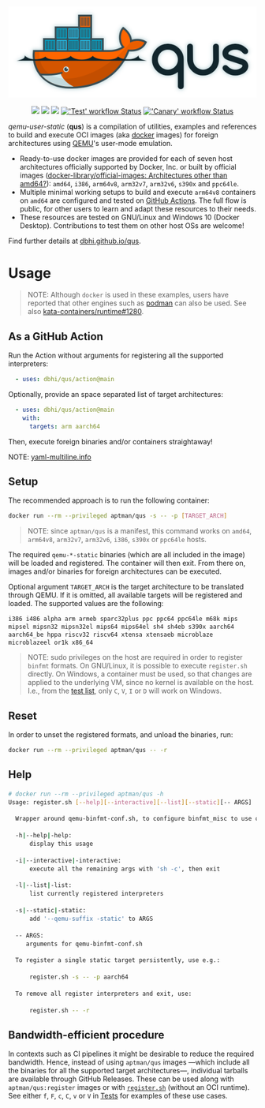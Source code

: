 <p align="center">
  <a title="dbhi.github.io/qus" href="https://dbhi.github.io/qus"><img src="./docs/_static/logo/logo_blur.png" width="550"/></a>
</p>

<p align="center">
  <a title="dbhi.github.io/qus" href="https://dbhi.github.io/qus"><img src="https://img.shields.io/website.svg?label=dbhi.github.io%2Fqus&longCache=true&style=flat-square&url=http%3A%2F%2Fdbhi.github.io%2Fqus%2Findex.html"></a><!--
  -->
  <a title="Docker Hub" href="https://hub.docker.com/r/aptman/qus/"><img src="https://img.shields.io/docker/pulls/aptman/qus.svg?longCache=true&style=flat-square&logo=docker&logoColor=fff&label=aptman%2Fqus"></a><!--
  -->
  <a title="Releases" href="https://github.com/dbhi/qus/releases"><img src="https://img.shields.io/github/commits-since/dbhi/qus/latest.svg?longCache=true&style=flat-square"></a><!--
  -->
  <a title="'Test' workflow Status" href="https://github.com/dbhi/qus/actions?query=workflow%3ATest"><img alt="'Test' workflow Status" src="https://img.shields.io/github/workflow/status/dbhi/qus/Test/main?longCache=true&style=flat-square&logo=github&label=Test"></a><!--
  -->
  <a title="'Canary' workflow Status" href="https://github.com/dbhi/qus/actions?query=workflow%3ACanary"><img alt="'Canary' workflow Status" src="https://img.shields.io/github/workflow/status/dbhi/qus/Canary/main?longCache=true&style=flat-square&logo=github&label=Canary"></a>
</p>

*qemu-user-static* (**qus**) is a compilation of utilities, examples and references to build and execute OCI images (aka [docker](https://www.docker.com/) images) for foreign architectures using [QEMU](https://www.qemu.org/)'s user-mode emulation.

- Ready-to-use docker images are provided for each of seven host architectures officially supported by Docker, Inc. or built by official images ([docker-library/official-images: Architectures other than amd64?](https://github.com/docker-library/official-images#architectures-other-than-amd64)): `amd64`, `i386`, `arm64v8`, `arm32v7`, `arm32v6`, `s390x` and `ppc64le`.
- Multiple minimal working setups to build and execute `arm64v8` containers on `amd64` are configured and tested on [GitHub Actions](https://github.com/dbhi/qus/actions). The full flow is public, for other users to learn and adapt these resources to their needs.
- These resources are tested on GNU/Linux and Windows 10 (Docker Desktop). Contributions to test them on other host OSs are welcome!

Find further details at [dbhi.github.io/qus](https://dbhi.github.io/qus).

# Usage

> NOTE: Although `docker` is used in these examples, users have reported that other engines such as [podman](https://podman.io/) can also be used. See also [kata-containers/runtime#1280](https://github.com/kata-containers/runtime/issues/1280).

## As a GitHub Action

Run the Action without arguments for registering all the supported interpreters:

```yaml
  - uses: dbhi/qus/action@main
```

Optionally, provide an space separated list of target architectures:

```yaml
  - uses: dbhi/qus/action@main
    with:
      targets: arm aarch64
```

Then, execute foreign binaries and/or containers straightaway!

NOTE: [yaml-multiline.info](https://yaml-multiline.info)

## Setup

The recommended approach is to run the following container:

``` bash
docker run --rm --privileged aptman/qus -s -- -p [TARGET_ARCH]
```

> NOTE: since `aptman/qus` is a manifest, this command works on `amd64`, `arm64v8`, `arm32v7`, `arm32v6`, `i386`, `s390x` or `ppc64le` hosts.

The required `qemu-*-static` binaries (which are all included in the image) will be loaded and registered. The container will then exit. From there on, images and/or binaries for foreign architectures can be executed.

Optional argument `TARGET_ARCH` is the target architecture to be translated through QEMU. If it is omitted, all available targets will be registered and loaded. The supported values are the following:

```
i386 i486 alpha arm armeb sparc32plus ppc ppc64 ppc64le m68k mips mipsel mipsn32 mipsn32el mips64 mips64el sh4 sh4eb s390x aarch64 aarch64_be hppa riscv32 riscv64 xtensa xtensaeb microblaze microblazeel or1k x86_64
```

> NOTE: sudo privileges on the host are required in order to register `binfmt` formats.
> On GNU/Linux, it is possible to execute `register.sh` directly.
> On Windows, a container must be used, so that changes are applied to the underlying VM, since no kernel is available on the host.
> I.e., from the [test list](https://dbhi.github.io/qus/#tests), only `C`, `V`, `I` or `D` will work on Windows.

## Reset

In order to unset the registered formats, and unload the binaries, run:

``` bash
docker run --rm --privileged aptman/qus -- -r
```

## Help

```sh
# docker run --rm --privileged aptman/qus -h
Usage: register.sh [--help][--interactive][--list][--static][-- ARGS]

  Wrapper around qemu-binfmt-conf.sh, to configure binfmt_misc to use qemu interpreter

  -h|--help|-help:
      display this usage

  -i|--interactive|-interactive:
      execute all the remaining args with 'sh -c', then exit

  -l|--list|-list:
      list currently registered interpreters

  -s|--static|-static:
      add '--qemu-suffix -static' to ARGS

  -- ARGS:
     arguments for qemu-binfmt-conf.sh

  To register a single static target persistently, use e.g.:

      register.sh -s -- -p aarch64

  To remove all register interpreters and exit, use:

      register.sh -- -r
```

## Bandwidth-efficient procedure

In contexts such as CI pipelines it might be desirable to reduce the required bandwidth. Hence, instead of using `aptman/qus` images —which include all the binaries for all the supported target architectures—, individual tarballs are available through GitHub Releases. These can be used along with `aptman/qus:register` images or with [`register.sh`](./register.sh) (without an OCI runtime). See either `f`, `F`, `c`, `C`, `v` or `V` in [Tests](https://dbhi.github.io/qus/#tests) for examples of these use cases.
